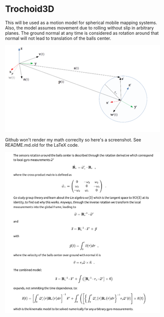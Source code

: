 # Trochoid3D

This will be used as a motion model for spherical mobile mapping systems.
Also, the model assumes movement due to rolling without slip in arbitrary planes.
The ground normal at any time is considered as rotation around that normal will not lead to translation of the balls center. 

![Input velocities and resulting sensor trajectory](https://github.com/fallow24/Trochoid3D/blob/main/img/schematics.png)

Github won't render my math correclty so here's a screenshot.
See README.md.old for the LaTeX code.

![Formulas](https://github.com/fallow24/Trochoid3D/blob/main/img/screenmarkdown.png)
